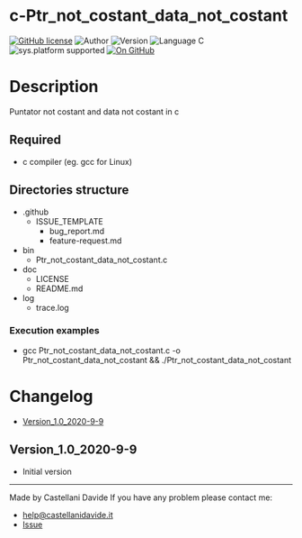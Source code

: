 # c-Ptr_not_costant_data_not_costant
[![GitHub license](https://img.shields.io/badge/licence-GNU-green?style=flat)](https://github.com/CastellaniDavide/cpp-Ptr_not_costant_data_not_costant/blob/master/LICENSE) ![Author](https://img.shields.io/badge/author-Castellani%20Davide-green?style=flat) ![Version](https://img.shields.io/badge/version-v1.0-blue?style=flat) ![Language C](https://img.shields.io/badge/language-C-yellowgreen?style=flat) ![sys.platform supported](https://img.shields.io/badge/OS%20platform%20supported-Linux,%20Windows%20&%20Mac%20OS-blue?style=flat) [![On GitHub](https://img.shields.io/badge/on%20GitHub-True-green?style=flat&logo=github)](https://github.com/CastellaniDavide/c-Ptr_not_costant_data_not_costant)

# Description
Puntator not costant and data not costant in c

## Required
 - c compiler (eg. gcc for Linux)
 
## Directories structure
 - .github
   - ISSUE_TEMPLATE
     - bug_report.md
     - feature-request.md
 - bin
	 - Ptr_not_costant_data_not_costant.c
 - doc
   - LICENSE
   - README.md
 - log
	 - trace.log
   
### Execution examples
   - gcc Ptr_not_costant_data_not_costant.c -o Ptr_not_costant_data_not_costant && ./Ptr_not_costant_data_not_costant

# Changelog
 - [Version_1.0_2020-9-9](#Version_10_2020-9-9)

## Version_1.0_2020-9-9
 - Initial version

---
Made by Castellani Davide 
If you have any problem please contact me:
- help@castellanidavide.it
- [Issue](https://github.com/CastellaniDavide/c-Ptr_not_costant_data_not_costant/issues)

